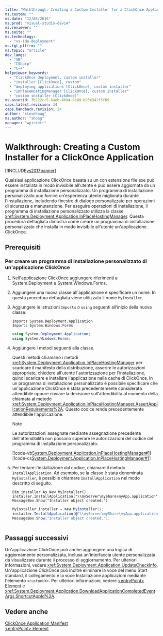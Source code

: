 ```yaml
---
title: "Walkthrough: Creating a Custom Installer for a ClickOnce Application | Microsoft Docs"
ms.custom: ""
ms.date: "12/05/2016"
ms.prod: "visual-studio-dev14"
ms.reviewer: ""
ms.suite: ""
ms.technology: 
  - "vs-ide-deployment"
ms.tgt_pltfrm: ""
ms.topic: "article"
dev_langs: 
  - "VB"
  - "CSharp"
  - "C++"
helpviewer_keywords: 
  - "ClickOnce deployment, custom installer"
  - "installer [ClickOnce], custom"
  - "deploying applications [ClickOnce], custom installer"
  - "InPlaceHostingManager [ClickOnce], custom installer"
  - "custom installer [ClickOnce]"
ms.assetid: fb222cc5-8aeb-4b94-8c49-b93e342f5f69
caps.latest.revision: 34
caps.handback.revision: 34
author: "stevehoag"
ms.author: "shoag"
manager: "wpickett"
---
```

# Walkthrough: Creating a Custom Installer for a ClickOnce Application
[!INCLUDE[vs2017banner](../code-quality/includes/vs2017banner.md)]

Qualsiasi applicazione ClickOnce basata su un con estensione file exe può essere installata in modo invisibile all'utente e può essere aggiornata da un programma di installazione personalizzato.  Un programma di installazione personalizzato può fornire un'esperienza utente migliorata durante l'installazione, includendo finestre di dialogo personalizzate per operazioni di sicurezza e manutenzione.  Per eseguire operazioni di installazione, il programma di installazione personalizzato utilizza la classe <xref:System.Deployment.Application.InPlaceHostingManager>.  Questa procedura dettagliata dimostra come creare un programma di installazione personalizzato che installa in modo invisibile all'utente un'applicazione ClickOnce.  
  
## Prerequisiti  
  
### Per creare un programma di installazione personalizzato di un'applicazione ClickOnce  
  
1.  Nell'applicazione ClickOnce aggiungere riferimenti a System.Deployment e System.Windows.Forms.  
  
2.  Aggiungere una nuova classe all'applicazione e specificare un nome.  In questa procedura dettagliata viene utilizzato il nome `MyInstaller`.  
  
3.  Aggiungere le istruzioni `Imports` o `using` seguenti all'inizio della nuova classe.  
  
    ```vb#  
    Imports System.Deployment.Application  
    Imports System.Windows.Forms  
    ```  
  
    ```c#  
    using System.Deployment.Application;  
    using System.Windows.Forms;  
    ```  
  
4.  Aggiungere i metodi seguenti alla classe.  
  
     Questi metodi chiamano i metodi <xref:System.Deployment.Application.InPlaceHostingManager> per scaricare il manifesto della distribuzione, asserire le autorizzazioni appropriate, chiedere all'utente l'autorizzazione per l'installazione, quindi scaricare e installare l'applicazione nella cache di ClickOnce.  In un programma di installazione personalizzato è possibile specificare che un'applicazione ClickOnce è stata precedentemente considerata attendibile oppure rinviare la decisione sull'attendibilità al momento della chiamata al metodo <xref:System.Deployment.Application.InPlaceHostingManager.AssertApplicationRequirements%2A>.  Questo codice rende precedentemente attendibile l'applicazione.  
  
    > [!NOTE]
    >  Le autorizzazioni assegnate mediante assegnazione precedente dell'attendibilità non possono superare le autorizzazioni del codice del programma di installazione personalizzato.  
  
     [!code-vb[System.Deployment.Application.InPlaceHostingManager#1](../deployment/codesnippet/VisualBasic/walkthrough-creating-a-custom-installer-for-a-clickonce-application_1.vb)]
     [!code-cs[System.Deployment.Application.InPlaceHostingManager#1](../deployment/codesnippet/CSharp/walkthrough-creating-a-custom-installer-for-a-clickonce-application_1.cs)]  
  
5.  Per tentare l'installazione dal codice, chiamare il metodo `InstallApplication`.  Ad esempio, se la classe è stata denominata `MyInstaller`, è possibile chiamare `InstallApplication` nel modo descritto di seguito.  
  
    ```vb#  
    Dim installer As New MyInstaller()  
    installer.InstallApplication("\\myServer\myShare\myApp.application")  
    MessageBox.Show("Installer object created.")  
    ```  
  
    ```c#  
    MyInstaller installer = new MyInstaller();  
    installer.InstallApplication(@"\\myServer\myShare\myApp.application");  
    MessageBox.Show("Installer object created.");  
  
    ```  
  
## Passaggi successivi  
 Un'applicazione ClickOnce può anche aggiungere una logica di aggiornamento personalizzata, inclusa un'interfaccia utente personalizzata da visualizzare durante il processo di aggiornamento.  Per ulteriori informazioni, vedere <xref:System.Deployment.Application.UpdateCheckInfo>.  Un'applicazione ClickOnce può inoltre eliminare la voce del menu Start standard, il collegamento e la voce Installazione applicazioni mediante l'elemento `<customUX>`.  Per ulteriori informazioni, vedere [\<entryPoint\> Element](../deployment/entrypoint-element-clickonce-application.md) e <xref:System.Deployment.Application.DownloadApplicationCompletedEventArgs.ShortcutAppId%2A>.  
  
## Vedere anche  
 [ClickOnce Application Manifest](../deployment/clickonce-application-manifest.md)   
 [\<entryPoint\> Element](../deployment/entrypoint-element-clickonce-application.md)